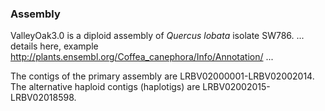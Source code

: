 ### Assembly

ValleyOak3.0 is a diploid assembly of *Quercus lobata* isolate SW786. 
...
details here, example http://plants.ensembl.org/Coffea_canephora/Info/Annotation/
...

The contigs of the primary assembly are LRBV02000001-LRBV02002014. The alternative haploid contigs (haplotigs) are LRBV02002015-LRBV02018598.
